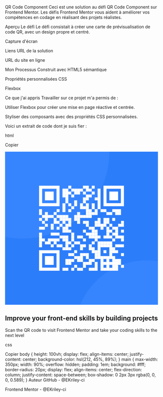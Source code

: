 QR Code Component
Ceci est une solution au défi QR Code Component sur Frontend Mentor. Les défis Frontend Mentor vous aident à améliorer vos compétences en codage en réalisant des projets réalistes.

Aperçu
Le défi
Le défi consistait à créer une carte de prévisualisation de code QR, avec un design propre et centré.

Capture d'écran

Liens
URL de la solution

URL du site en ligne

Mon Processus
Construit avec
HTML5 sémantique

Propriétés personnalisées CSS

Flexbox

Ce que j'ai appris
Travailler sur ce projet m'a permis de :

Utiliser Flexbox pour créer une mise en page réactive et centrée.

Styliser des composants avec des propriétés CSS personnalisées.

Voici un extrait de code dont je suis fier :

html

Copier
<main>
  <div class="img">
    <img src="images/image-qr-code.png" alt="image du qr code">
  </div>
  <div class="text">
    <h2>Improve your front-end skills by building projects</h2>
    <p>Scan the QR code to visit Frontend Mentor and take your coding skills to the next level</p>
  </div>
</main>
css

Copier
body {
    height: 100vh;
    display: flex;
    align-items: center;
    justify-content: center;
    background-color: hsl(212, 45%, 89%);
}
main {
    max-width: 350px;
    width: 90%;
    overflow: hidden;
    padding: 1em;
    background: #fff;
    border-radius: 20px;
    display: flex;
    align-items: center;
    flex-direction: column;
    justify-content: space-between;
    box-shadow: 0 2px 3px rgba(0, 0, 0, 0.589);
}
Auteur
GitHub - @EKriley-ci

Frontend Mentor - @EKriley-ci